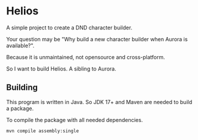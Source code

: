 # Helios

A simple project to create a DND character builder.

Your question may be "Why build a new character builder when Aurora is available?".

Because it is unmaintained, not opensource and cross-platform.

So I want to build Helios. A sibling to Aurora.

## Building

This program is written in Java. So JDK 17+ and Maven are needed to build a package.

To compile the package with all needed dependencies.

```
mvn compile assembly:single
```
